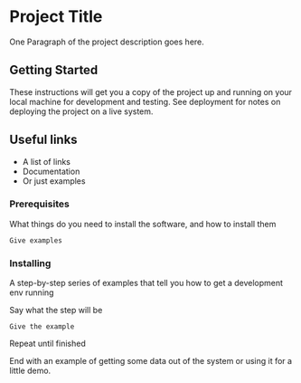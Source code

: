 # Project Title

One Paragraph of the project description goes here.

## Getting Started

These instructions will get you a copy of the project up and running on your local machine for development and testing. See deployment for notes on deploying the project on a live system.

## Useful links

- A list of links
- Documentation
- Or just examples

### Prerequisites

What things do you need to install the software, and how to install them

```
Give examples
```

### Installing

A step-by-step series of examples that tell you how to get a development env running

Say what the step will be

```
Give the example
```

Repeat until finished

End with an example of getting some data out of the system or using it for a little demo.
